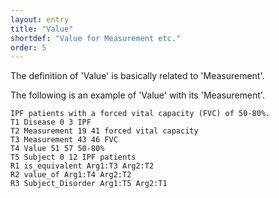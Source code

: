 ```yaml
---
layout: entry
title: "Value"
shortdef: "Value for Measurement etc."
order: 5
---
```


The definition of 'Value' is basically related to 'Measurement'.


The following is an example of 'Value' with its 'Measurement'.

~~~ ann
IPF patients with a forced vital capacity (FVC) of 50-80%.
T1 Disease 0 3 IPF
T2 Measurement 19 41 forced vital capacity
T3 Measurement 43 46 FVC
T4 Value 51 57 50-80%
T5 Subject 0 12 IPF patients 
R1 is_equivalent Arg1:T3 Arg2:T2
R2 value_of Arg1:T4 Arg2:T2
R3 Subject_Disorder Arg1:T5 Arg2:T1
~~~


<!-- details -->

